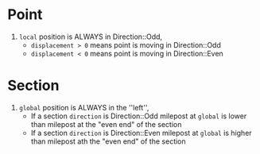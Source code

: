 # Point
1. `local` position is ALWAYS in Direction::Odd,
   - `displacement > 0` means point is moving in Direction::Odd
   - `displacement < 0` means point is moving in Direction::Even

# Section
1. `global` position is ALWAYS in the ''left'',
    - If a section `direction` is Direction::Odd milepost at `global` is lower than milepost at the "even end" of the section
    - If a section `direction` is Direction::Even milepost at `global` is higher than milepost ath the "even end" of the section